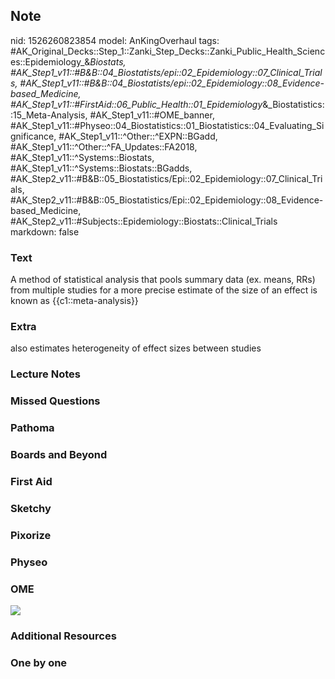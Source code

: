 ## Note
nid: 1526260823854
model: AnKingOverhaul
tags: #AK_Original_Decks::Step_1::Zanki_Step_Decks::Zanki_Public_Health_Sciences::Epidemiology_&_Biostats, #AK_Step1_v11::#B&B::04_Biostatists/epi::02_Epidemiology::07_Clinical_Trials, #AK_Step1_v11::#B&B::04_Biostatists/epi::02_Epidemiology::08_Evidence-based_Medicine, #AK_Step1_v11::#FirstAid::06_Public_Health::01_Epidemiology_&_Biostatistics::15_Meta-Analysis, #AK_Step1_v11::#OME_banner, #AK_Step1_v11::#Physeo::04_Biostatistics::01_Biostatistics::04_Evaluating_Significance, #AK_Step1_v11::^Other::^EXPN::BGadd, #AK_Step1_v11::^Other::^FA_Updates::FA2018, #AK_Step1_v11::^Systems::Biostats, #AK_Step1_v11::^Systems::Biostats::BGadds, #AK_Step2_v11::#B&B::05_Biostatistics/Epi::02_Epidemiology::07_Clinical_Trials, #AK_Step2_v11::#B&B::05_Biostatistics/Epi::02_Epidemiology::08_Evidence-based_Medicine, #AK_Step2_v11::#Subjects::Epidemiology::Biostats::Clinical_Trials
markdown: false

### Text
A method of statistical analysis that pools summary data (ex. means, RRs) from multiple studies for a more precise estimate of the size of an effect is known as {{c1::meta-analysis}}

### Extra
also estimates heterogeneity of effect sizes between studies

### Lecture Notes


### Missed Questions


### Pathoma


### Boards and Beyond


### First Aid


### Sketchy


### Pixorize


### Physeo


### OME
<div class="ome-widget">
  <a href="https://onlinemeded.org?ref=anki"><img src=
  "_OME_AnkiFlashcards_General_3.png"></a>
</div>

### Additional Resources


### One by one

